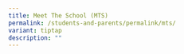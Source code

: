 ```yaml
---
title: Meet The School (MTS)
permalink: /students-and-parents/permalink/mts/
variant: tiptap
description: ""
---
```

